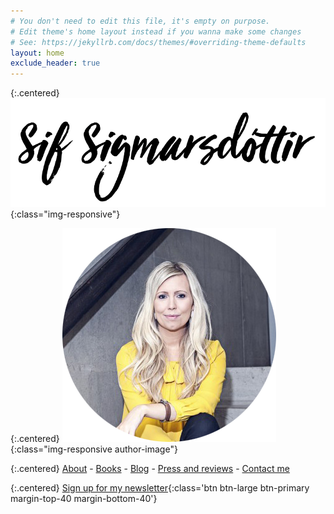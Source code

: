 ```yaml
---
# You don't need to edit this file, it's empty on purpose.
# Edit theme's home layout instead if you wanna make some changes
# See: https://jekyllrb.com/docs/themes/#overriding-theme-defaults
layout: home
exclude_header: true
---
```


{:.centered}
  ![Sif Sigmarsdottir letters](/assets/img/sif-sigmarsdottir-name.png){:class="img-responsive"}


{:.centered}
  ![Sif Sigmarsdottir](/assets/img/sif-sigmarsdottir.png){:class="img-responsive  author-image"}

{:.centered}
  [About](about) -
  [Books](books) -
  [Blog](http://www.medium.com/sifs-journal) -
  [Press and reviews](press) -
  [Contact me](contact)

{:.centered}
  [Sign up for my newsletter](/newsletter){:class='btn btn-large btn-primary margin-top-40 margin-bottom-40'}
